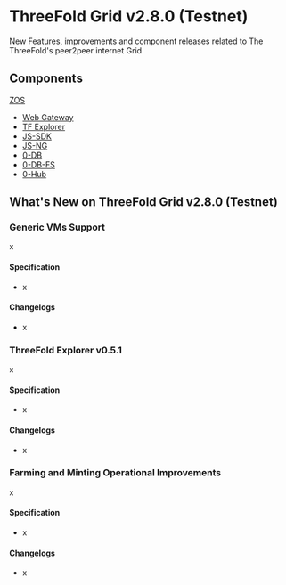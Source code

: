 

# ThreeFold Grid v2.8.0 (Testnet)

 New Features, improvements and component releases related to The ThreeFold's peer2peer internet Grid

## Components

 [ZOS](https://github.com/threefoldtech/zos) 
- [Web Gateway](https://github.com/threefoldtech/tfgateway/)
- [TF Explorer](https://github.com/threefoldtech/tfexplorer) 
- [JS-SDK](https://github.com/threefoldtech/js-sdk) 
- [JS-NG](https://github.com/threefoldtech/js-ng)
- [0-DB](https://github.com/threefoldtech/0-db)
- [0-DB-FS](https://github.com/threefoldtech/0-DB-FS)
- [0-Hub](https://github.com/threefoldtech/0-hub)


## What's New on ThreeFold Grid v2.8.0 (Testnet)

### Generic VMs Support

x

#### Specification
- x

#### Changelogs

- x

### ThreeFold Explorer v0.5.1

x

#### Specification
- x

#### Changelogs

- x

### Farming and Minting Operational Improvements

x

#### Specification
- x

#### Changelogs

- x
